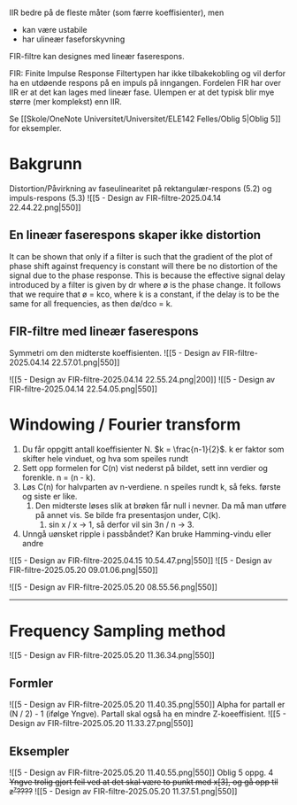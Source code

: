 ```table-of-contents
```

IIR bedre på de fleste måter (som færre koeffisienter), men
- kan være ustabile
- har ulineær faseforskyvning

FIR-filtre kan designes med lineær faserespons.

FIR: Finite Impulse Response Filtertypen har ikke tilbakekobling og vil derfor ha en
utdøende respons på en impuls på inngangen. Fordelen FIR har over IIR er at det kan lages
med lineær fase. Ulempen er at det typisk blir mye større (mer komplekst) enn IIR.

Se [[Skole/OneNote Universitet/Universitet/ELE142 Felles/Oblig 5|Oblig 5]] for eksempler.

# Bakgrunn
Distortion/Påvirkning av faseulinearitet på rektangulær-respons (5.2) og impuls-respons (5.3)
![[5 - Design av FIR-filtre-2025.04.14 22.44.22.png|550]]

## En lineær faserespons skaper ikke distortion
It can be shown that only if a filter is such that the gradient of the plot of phase shift against frequency  is constant will there be no distortion  of the signal due  to the phase  response. This  is  because  the  effective  signal  delay  introduced  by  a  filter  is  given  by dr  where  ø is the phase  change.  It follows  that we  require  that  ø = kco, where k is a constant,  if the delay  is to be the same for all frequencies,  as then dø/dco = k. 


## FIR-filtre med lineær faserespons
Symmetri om den midterste koeffisienten.
![[5 - Design av FIR-filtre-2025.04.14 22.57.01.png|550]]

![[5 - Design av FIR-filtre-2025.04.14 22.55.24.png|200]]
![[5 - Design av FIR-filtre-2025.04.14 22.54.05.png|550]]

# Windowing / Fourier transform


1. Du får oppgitt antall koeffisienter N. $k = \frac{n-1}{2}$. k er faktor som skifter hele vinduet, og hva som speiles rundt
2. Sett opp formelen for C(n) vist nederst på bildet, sett inn verdier og forenkle. n = (n - k). 
3. Løs C(n) for halvparten av n-verdiene. n speiles rundt k, så feks. første og siste er like.
	1. Den midterste løses slik at brøken får null i nevner. Da må man utføre på annet vis. Se bilde fra presentasjon under, C(k).
		1. sin x / x -> 1, så derfor vil sin 3n / n -> 3. 
4. Unngå uønsket ripple i passbåndet? Kan bruke Hamming-vindu eller andre

![[5 - Design av FIR-filtre-2025.04.15 10.54.47.png|550]]
![[5 - Design av FIR-filtre-2025.05.20 09.01.06.png|550]]

![[5 - Design av FIR-filtre-2025.05.20 08.55.56.png|550]]



----

# Frequency Sampling method
![[5 - Design av FIR-filtre-2025.05.20 11.36.34.png|550]]

## Formler
![[5 - Design av FIR-filtre-2025.05.20 11.40.35.png|550]]
Alpha for partall er (N / 2) - 1 (ifølge Yngve). Partall skal også ha en mindre Z-koeeffisient.
![[5 - Design av FIR-filtre-2025.05.20 11.33.27.png|550]]

## Eksempler
![[5 - Design av FIR-filtre-2025.05.20 11.40.55.png|550]]
Oblig 5 oppg. 4
~~Yngve trolig gjort feil ved at det skal være to punkt med x\[3], og gå opp til z⁷????~~
![[5 - Design av FIR-filtre-2025.05.20 11.37.51.png|550]]